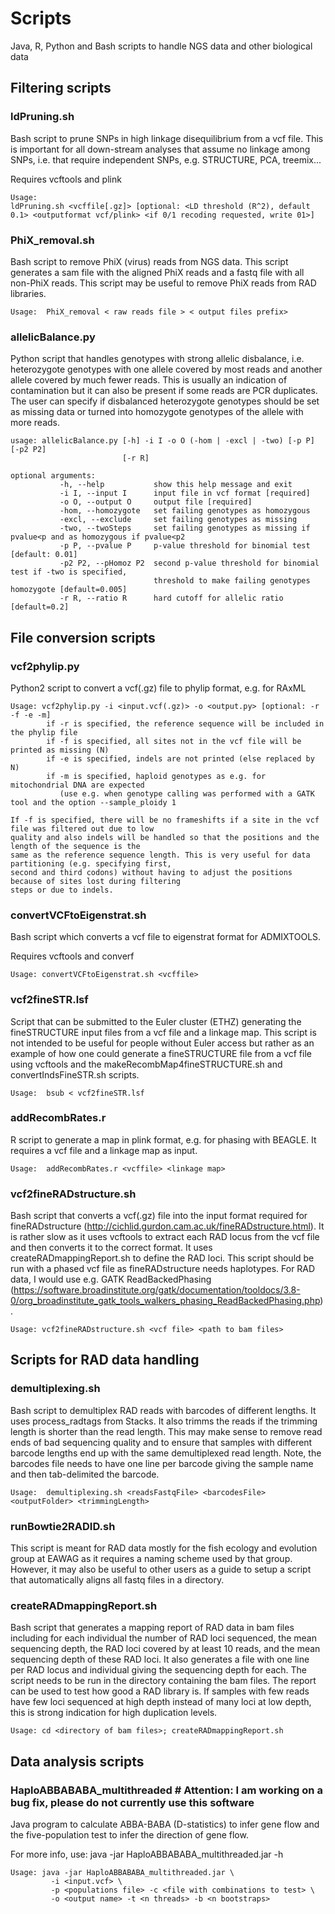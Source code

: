 # Scripts
Java, R, Python and Bash scripts to handle NGS data and other biological data

## Filtering scripts

### ldPruning.sh
Bash script to prune SNPs in high linkage disequilibrium from a vcf file. This is important for all down-stream analyses that assume no linkage among SNPs, i.e. that require independent SNPs, e.g. STRUCTURE, PCA, treemix...

Requires vcftools and plink

```
Usage: 
ldPruning.sh <vcffile[.gz]> [optional: <LD threshold (R^2), default 0.1> <outputformat vcf/plink> <if 0/1 recoding requested, write 01>]
```

### PhiX_removal.sh
Bash script to remove PhiX (virus) reads from NGS data. This script generates a sam file with the aligned PhiX reads and a fastq file with all non-PhiX reads. This script may be useful to remove PhiX reads from RAD libraries.

```
Usage:  PhiX_removal < raw reads file > < output files prefix>
```

### allelicBalance.py
Python script that handles genotypes with strong allelic disbalance, i.e. heterozygote genotypes with one allele covered by most reads and another allele covered by much fewer reads. This is usually an indication of contamination but it can also be present if some reads are PCR duplicates. The user can specify if disbalanced heterozygote genotypes should be set as missing data or turned into homozygote genotypes of the allele with more reads.

```
usage: allelicBalance.py [-h] -i I -o O (-hom | -excl | -two) [-p P] [-p2 P2]
                         [-r R]

optional arguments:
           -h, --help           show this help message and exit
           -i I, --input I      input file in vcf format [required]
           -o O, --output O     output file [required]
           -hom, --homozygote   set failing genotypes as homozygous
           -excl, --exclude     set failing genotypes as missing
           -two, --twoSteps     set failing genotypes as missing if pvalue<p and as homozygous if pvalue<p2
           -p P, --pvalue P     p-value threshold for binomial test [default: 0.01]
           -p2 P2, --pHomoz P2  second p-value threshold for binomial test if -two is specified, 
                                threshold to make failing genotypes homozygote [default=0.005]
           -r R, --ratio R      hard cutoff for allelic ratio [default=0.2]
```



## File conversion scripts

### vcf2phylip.py
Python2 script to convert a vcf(.gz) file to phylip format, e.g. for RAxML

```
Usage: vcf2phylip.py -i <input.vcf(.gz)> -o <output.py> [optional: -r -f -e -m]
        if -r is specified, the reference sequence will be included in the phylip file
        if -f is specified, all sites not in the vcf file will be printed as missing (N)
        if -e is specified, indels are not printed (else replaced by N)
        if -m is specified, haploid genotypes as e.g. for mitochondrial DNA are expected 
           (use e.g. when genotype calling was performed with a GATK tool and the option --sample_ploidy 1

If -f is specified, there will be no frameshifts if a site in the vcf file was filtered out due to low 
quality and also indels will be handled so that the positions and the length of the sequence is the 
same as the reference sequence length. This is very useful for data partitioning (e.g. specifying first, 
second and third codons) without having to adjust the positions because of sites lost during filtering 
steps or due to indels.
```


### convertVCFtoEigenstrat.sh
Bash script which converts a vcf file to eigenstrat format for ADMIXTOOLS.

Requires vcftools and converf

```
Usage: convertVCFtoEigenstrat.sh <vcffile>
```

### vcf2fineSTR.lsf

Script that can be submitted to the Euler cluster (ETHZ) generating the fineSTRUCTURE input files from a vcf file and a linkage map. This script is not intended to be useful for people without Euler access but rather as an example of how one could generate a fineSTRUCTURE file from a vcf file using vcftools and the makeRecombMap4fineSTRUCTURE.sh and convertIndsFineSTR.sh scripts.

```
Usage:  bsub < vcf2fineSTR.lsf
```

### addRecombRates.r

R script to generate a map in plink format, e.g. for phasing with BEAGLE. It requires a vcf file and a linkage map as input.
```
Usage:  addRecombRates.r <vcffile> <linkage map>
```


### vcf2fineRADstructure.sh
Bash script that converts a vcf(.gz) file into the input format required for fineRADstructure (http://cichlid.gurdon.cam.ac.uk/fineRADstructure.html). It is rather slow as it uses vcftools to extract each RAD locus from the vcf file and then converts it to the correct format. It uses createRADmappingReport.sh to define the RAD loci. This script should be run with a phased vcf file as fineRADstructure needs haplotypes. For RAD data, I would use e.g. GATK ReadBackedPhasing (https://software.broadinstitute.org/gatk/documentation/tooldocs/3.8-0/org_broadinstitute_gatk_tools_walkers_phasing_ReadBackedPhasing.php).

```
Usage: vcf2fineRADstructure.sh <vcf file> <path to bam files>
```



## Scripts for RAD data handling

### demultiplexing.sh
Bash script to demultiplex RAD reads with barcodes of different lengths. It uses process_radtags from Stacks. It also trimms the reads if the trimming length is shorter than the read length. This may make sense to remove read ends of bad sequencing quality and 
to ensure that samples with different barcode lengths end up with the same demultiplexed read length. Note, the barcodes file needs to have one line per barcode giving the sample name and then tab-delimited the barcode.

```
Usage:  demultiplexing.sh <readsFastqFile> <barcodesFile> <outputFolder> <trimmingLength>
```

### runBowtie2RADID.sh
This script is meant for RAD data mostly for the fish ecology and evolution group at EAWAG as it requires a naming scheme used by that group. However, it may also be useful to other users as a guide to setup a script that automatically aligns all fastq files in a directory.


### createRADmappingReport.sh
Bash script that generates a mapping report of RAD data in bam files including for each individual the number of RAD loci sequenced, the mean sequencing depth, the RAD loci covered by at least 10 reads, and the mean sequencing depth of these RAD loci. It also generates a file with one line per RAD locus and individual giving the sequencing depth for each. The script needs to be run in the directory containing the bam files. The report can be used to test how good a RAD library is. If samples with few reads have few loci sequenced at high depth instead of many loci at low depth, this is strong indication for high duplication levels.

```
Usage: cd <directory of bam files>; createRADmappingReport.sh
```


## Data analysis scripts
 
### HaploABBABABA_multithreaded # Attention: I am working on a bug fix, please do not currently use this software
Java program to calculate ABBA-BABA (D-statistics) to infer gene flow and the five-population test to infer the direction of gene flow. 

For more info, use: java -jar HaploABBABABA_multithreaded.jar -h
```
Usage: java -jar HaploABBABABA_multithreaded.jar \
         -i <input.vcf> \
         -p <populations file> -c <file with combinations to test> \
         -o <output name> -t <n threads> -b <n bootstraps>
```



